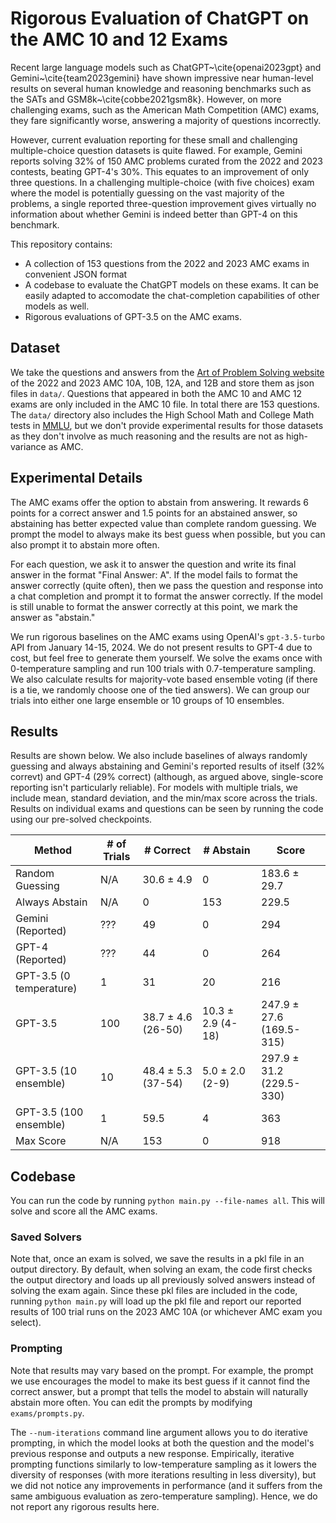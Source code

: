 # Rigorous Evaluation of ChatGPT on the AMC 10 and 12 Exams
Recent large language models such as ChatGPT~\cite{openai2023gpt} and Gemini~\cite{team2023gemini} have shown impressive near human-level results on several human knowledge and reasoning benchmarks such as the SATs and GSM8k~\cite{cobbe2021gsm8k}. 
However, on more challenging exams, such as the American Math Competition (AMC) exams, they fare significantly worse, answering a majority of questions incorrectly.

However, current evaluation reporting for these small and challenging multiple-choice question datasets is quite flawed. For example, Gemini reports solving $32\%$ of $150$ AMC problems curated from the 2022 and 2023 contests, beating GPT-4's $30\%$. This equates to an improvement of only three questions. In a challenging multiple-choice (with five choices) exam where the model is potentially guessing on the vast majority of the problems, a single reported three-question improvement gives virtually no information about whether Gemini is indeed better than GPT-4 on this benchmark.


This repository contains:
* A collection of 153 questions from the 2022 and 2023 AMC exams in convenient JSON format
* A codebase to evaluate the ChatGPT models on these exams. It can be easily adapted to accomodate the chat-completion capabilities of other models as well. 
* Rigorous evaluations of GPT-3.5 on the AMC exams.


## Dataset

We take the questions and answers from the [Art of Problem Solving website](https://artofproblemsolving.com/wiki/index.php/AMC_12_Problems_and_Solutions) of the 2022 and 2023 AMC 10A, 10B, 12A, and 12B and store them as json files in `data/`. Questions that appeared in both the AMC 10 and AMC 12 exams are only included in the AMC 10 file. In total there are 153 questions. The `data/` directory also includes the High School Math and College Math tests in [MMLU](https://paperswithcode.com/dataset/mmlu), but we don't provide experimental results for those datasets as they don't involve as much reasoning and the results are not as high-variance as AMC.

## Experimental Details

The AMC exams offer the option to abstain from answering. It rewards 6 points for a correct answer and 1.5 points for an abstained answer, so abstaining has better expected value than complete random guessing. We prompt the model to always make its best guess when possible, but you can also prompt it to abstain more often.

For each question, we ask it to answer the question and write its final answer in the format "Final Answer: A". If the model fails to format the answer correctly (quite often), then we pass the question and response into a chat completion and prompt it to format the answer correctly. If the model is still unable to format the answer correctly at this point, we mark the answer as "abstain."


We run rigorous baselines on the AMC exams using OpenAI's `gpt-3.5-turbo` API from January 14-15, 2024. We do not present results to GPT-4 due to cost, but feel free to generate them yourself. 
We solve the exams once with 0-temperature sampling and run 100 trials with 0.7-temperature sampling. We also calculate results for majority-vote based ensemble voting (if there is a tie, we randomly choose one of the tied answers). We can group our trials into either one large ensemble or 10 groups of 10 ensembles.

## Results

Results are shown below. We also include baselines of always randomly guessing and always abstaining and Gemini's reported results of itself (32% correvt) and GPT-4 (29% correct) (although, as argued above, single-score reporting isn't particularly reliable). For models with multiple trials, we include mean, standard deviation, and the min/max score across the trials. Results on individual exams and questions can be seen by running the code using our pre-solved checkpoints.



| **Method**             | **# of Trials** | **# Correct**             | **# Abstain**            | **Score**                      |
|------------------------|-----------------|---------------------------|--------------------------|--------------------------------|
| Random Guessing        | N/A             | 30.6 &plusmn; 4.9         | 0                        | 183.6 &plusmn; 29.7            |
| Always Abstain         | N/A             | 0                         | 153                      | 229.5                          |
| Gemini (Reported)      | ???             | 49                        | 0                        | 294                            |
| GPT-4 (Reported)       | ???             | 44                        | 0                        | 264                            |
| GPT-3.5 (0 temperature)| 1               | 31                        | 20                       | 216                            |
| GPT-3.5                | 100             | 38.7 &plusmn; 4.6 (26-50) | 10.3 &plusmn; 2.9 (4-18) | 247.9 &plusmn; 27.6 (169.5-315)|
| GPT-3.5 (10 ensemble)  | 10              | 48.4 &plusmn; 5.3 (37-54) | 5.0 &plusmn; 2.0 (2-9)   | 297.9 &plusmn; 31.2 (229.5-330)|
| GPT-3.5 (100 ensemble) | 1               | 59.5                      | 4                        | 363                            |
| Max Score              | N/A             | 153                       | 0                        | 918                            |




## Codebase
You can run the code by running `python main.py --file-names all`. This will solve and score all the AMC exams.


### Saved Solvers
Note that, once an exam is solved, we save the results in a pkl file in an output directory. By default, when solving an exam, the code first checks the output directory and loads up all previously solved answers instead of solving the exam again. Since these pkl files are included in the code, running `python main.py` will load up the pkl file and report our reported results of 100 trial runs on the 2023 AMC 10A (or whichever AMC exam you select).

### Prompting
Note that results may vary based on the prompt. For example, the prompt we use encourages the model to make its best guess if it cannot find the correct answer, but a prompt that tells the model to abstain will naturally abstain more often.
You can edit the prompts by modifying `exams/prompts.py`.

The `--num-iterations` command line argument allows you to do iterative prompting, in which the model looks at both the question and the model's previous response and outputs a new response. Empirically, iterative prompting functions similarly to low-temperature sampling as it lowers the diversity of responses (with more iterations resulting in less diversity), but we did not notice any improvements in performance (and it suffers from the same ambiguous evaluation as zero-temperature sampling). Hence, we do not report any rigorous results here.
